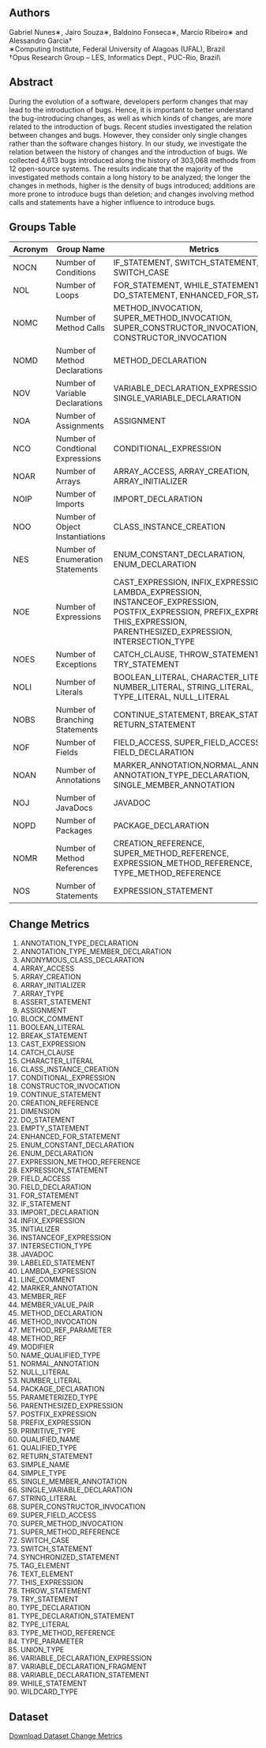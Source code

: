 ## Authors
Gabriel Nunes∗, Jairo Souza∗, Baldoino Fonseca∗, Marcio Ribeiro∗ and Alessandro Garcia†\
∗Computing Institute, Federal University of Alagoas (UFAL), Brazil\
†Opus Research Group – LES, Informatics Dept., PUC-Rio, Brazil\

## Abstract

During the evolution of a software, developers perform changes that may lead to the introduction of bugs. Hence, it is important to better understand the bug-introducing changes, as well as which kinds of changes, are more related to the introduction of bugs. Recent studies investigated the relation between changes and bugs. However, they consider only single changes rather than the software changes history. In our study, we investigate the relation between the history of changes and the introduction of bugs. We collected 4,613 bugs introduced along the history of 303,068 methods from 12 open-source systems. The results indicate that the majority of the investigated methods contain a long history to be analyzed; the longer the changes in methods, higher is the density of bugs introduced; additions are more prone to introduce bugs than deletion; and changes involving method calls and statements have a higher influence to introduce bugs. 


## Groups Table

| Acronym  | Group Name                       | Metrics                         |  
|-------------------|----------------------------------|----------------------------------|
| NOCN              | Number of Conditions             | IF_STATEMENT, SWITCH_STATEMENT, SWITCH_CASE                  | 
| NOL               | Number of Loops                | FOR_STATEMENT, WHILE_STATEMENT, DO_STATEMENT, ENHANCED_FOR_STATEMENT | 
| NOMC              | Number of Method Calls           | METHOD_INVOCATION, SUPER_METHOD_INVOCATION, SUPER_CONSTRUCTOR_INVOCATION, CONSTRUCTOR_INVOCATION   |     
| NOMD              | Number of Method Declarations    | METHOD_DECLARATION              | 
| NOV               | Number of Variable Declarations  | VARIABLE_DECLARATION_EXPRESSION, SINGLE_VARIABLE_DECLARATION |       
| NOA               | Number of Assignments            | ASSIGNMENT                      | 
| NCO               | Number of Condtional Expressions | CONDITIONAL_EXPRESSION          |                              
| NOAR              | Number of Arrays                 | ARRAY_ACCESS, ARRAY_CREATION, ARRAY_INITIALIZER |   
| NOIP              | Number of Imports                | IMPORT_DECLARATION              |                                     
| NOO               | Number of Object Instantiations  | CLASS_INSTANCE_CREATION         |                              
| NES               | Number of Enumeration Statements | ENUM_CONSTANT_DECLARATION, ENUM_DECLARATION            |     
| NOE               | Number of Expressions            | CAST_EXPRESSION, INFIX_EXPRESSION, LAMBDA_EXPRESSION, INSTANCEOF_EXPRESSION, POSTFIX_EXPRESSION, PREFIX_EXPRESSION, THIS_EXPRESSION, PARENTHESIZED_EXPRESSION, INTERSECTION_TYPE |
| NOES              | Number of Exceptions             | CATCH_CLAUSE, THROW_STATEMENT, TRY_STATEMENT                |    
| NOLI              | Number of Literals               | BOOLEAN_LITERAL, CHARACTER_LITERAL, NUMBER_LITERAL, STRING_LITERAL, TYPE_LITERAL, NULL_LITERAL      |  
| NOBS              | Number of Branching Statements   | CONTINUE_STATEMENT, BREAK_STATEMENT, RETURN_STATEMENT          |  
| NOF               | Number of Fields                 | FIELD_ACCESS, SUPER_FIELD_ACCESS, FIELD_DECLARATION            | 
| NOAN              | Number of Annotations            | MARKER_ANNOTATION,NORMAL_ANNOTATION, ANNOTATION_TYPE_DECLARATION, SINGLE_MEMBER_ANNOTATION |             
| NOJ               | Number of JavaDocs               | JAVADOC              |      
| NOPD              | Number of Packages               | PACKAGE_DECLARATION  |        
| NOMR              | Number of Method References      | CREATION_REFERENCE, SUPER_METHOD_REFERENCE, EXPRESSION_METHOD_REFERENCE, TYPE_METHOD_REFERENCE     |
| NOS               | Number of Statements             | EXPRESSION_STATEMENT            |       

## Change Metrics

1. ANNOTATION_TYPE_DECLARATION        
2. ANNOTATION_TYPE_MEMBER_DECLARATION 
3. ANONYMOUS_CLASS_DECLARATION
4. ARRAY_ACCESS
5. ARRAY_CREATION
6. ARRAY_INITIALIZER
7. ARRAY_TYPE
8. ASSERT_STATEMENT
9. ASSIGNMENT
10. BLOCK_COMMENT
11. BOOLEAN_LITERAL
12. BREAK_STATEMENT
13. CAST_EXPRESSION
14. CATCH_CLAUSE
15. CHARACTER_LITERAL
16. CLASS_INSTANCE_CREATION
17. CONDITIONAL_EXPRESSION
18. CONSTRUCTOR_INVOCATION
19. CONTINUE_STATEMENT
20. CREATION_REFERENCE
21. DIMENSION
22. DO_STATEMENT
23. EMPTY_STATEMENT
24. ENHANCED_FOR_STATEMENT
25. ENUM_CONSTANT_DECLARATION
26. ENUM_DECLARATION
27. EXPRESSION_METHOD_REFERENCE
28. EXPRESSION_STATEMENT
29. FIELD_ACCESS
30. FIELD_DECLARATION
31. FOR_STATEMENT
32. IF_STATEMENT
33. IMPORT_DECLARATION
34. INFIX_EXPRESSION
35. INITIALIZER
36. INSTANCEOF_EXPRESSION
37. INTERSECTION_TYPE
38. JAVADOC
39. LABELED_STATEMENT
40. LAMBDA_EXPRESSION
41. LINE_COMMENT
42. MARKER_ANNOTATION
43. MEMBER_REF
44. MEMBER_VALUE_PAIR
45. METHOD_DECLARATION
47. METHOD_INVOCATION
48. METHOD_REF_PARAMETER
49. METHOD_REF
50. MODIFIER
51. NAME_QUALIFIED_TYPE
52. NORMAL_ANNOTATION
53. NULL_LITERAL
54. NUMBER_LITERAL
55. PACKAGE_DECLARATION
56. PARAMETERIZED_TYPE
57. PARENTHESIZED_EXPRESSION
58. POSTFIX_EXPRESSION
59. PREFIX_EXPRESSION
60. PRIMITIVE_TYPE
61. QUALIFIED_NAME
62. QUALIFIED_TYPE
63. RETURN_STATEMENT
64. SIMPLE_NAME
65. SIMPLE_TYPE
66. SINGLE_MEMBER_ANNOTATION
67. SINGLE_VARIABLE_DECLARATION
68. STRING_LITERAL
69. SUPER_CONSTRUCTOR_INVOCATION
70. SUPER_FIELD_ACCESS
71. SUPER_METHOD_INVOCATION
72. SUPER_METHOD_REFERENCE
73. SWITCH_CASE
74. SWITCH_STATEMENT
75. SYNCHRONIZED_STATEMENT
76. TAG_ELEMENT
77. TEXT_ELEMENT
78. THIS_EXPRESSION
79. THROW_STATEMENT
80. TRY_STATEMENT
81. TYPE_DECLARATION
82. TYPE_DECLARATION_STATEMENT
83. TYPE_LITERAL
84. TYPE_METHOD_REFERENCE
85. TYPE_PARAMETER
86. UNION_TYPE
87. VARIABLE_DECLARATION_EXPRESSION
88. VARIABLE_DECLARATION_FRAGMENT
89. VARIABLE_DECLARATION_STATEMENT
90. WHILE_STATEMENT
91. WILDCARD_TYPE


## Dataset
[Download Dataset Change Metrics](https://drive.google.com/open?id=1hAF43iXYL1OBzHG7ZDueJK0fUoBrQ5rd)
